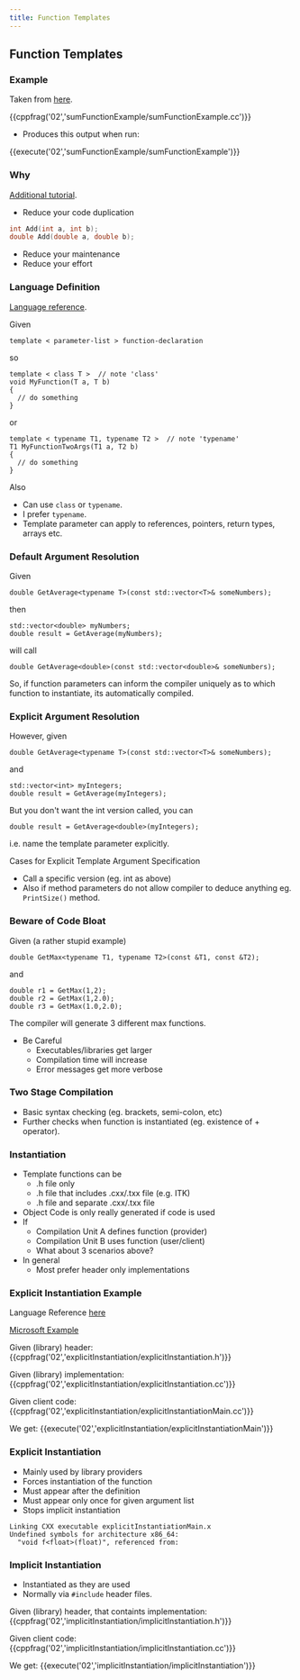```yaml
---
title: Function Templates
---
```


## Function Templates

### Example

Taken from [here][OverloadedFunctions].

{{cppfrag('02','sumFunctionExample/sumFunctionExample.cc')}}

* Produces this output when run:

{{execute('02','sumFunctionExample/sumFunctionExample')}}

### Why

[Additional tutorial][TemplatesTutorial].

* Reduce your code duplication

```c++
int Add(int a, int b);
double Add(double a, double b);
```

* Reduce your maintenance
* Reduce your effort

### Language Definition

[Language reference](http://en.cppreference.com/w/cpp/language/function_template).

Given
```
template < parameter-list > function-declaration
```
so
```
template < class T >  // note 'class'
void MyFunction(T a, T b) 
{
  // do something
}
```
or
```
template < typename T1, typename T2 >  // note 'typename'
T1 MyFunctionTwoArgs(T1 a, T2 b) 
{
  // do something
}
```

Also

* Can use ```class``` or ```typename```.
* I prefer ```typename```.
* Template parameter can apply to references, pointers, return types, arrays etc.

### Default Argument Resolution

Given
```
double GetAverage<typename T>(const std::vector<T>& someNumbers);
```
then
```
std::vector<double> myNumbers;
double result = GetAverage(myNumbers);
```
will call
```
double GetAverage<double>(const std::vector<double>& someNumbers);
```
So, if function parameters can inform the compiler uniquely as to which function to instantiate, its automatically compiled. 

### Explicit Argument Resolution

However, given
```
double GetAverage<typename T>(const std::vector<T>& someNumbers);
```
and
```
std::vector<int> myIntegers;
double result = GetAverage(myIntegers);
```
But you don't want the int version called, you can
```
double result = GetAverage<double>(myIntegers);
```
i.e. name the template parameter explicitly.

Cases for Explicit Template Argument Specification
* Call a specific version (eg. int as above)
* Also if method parameters do not allow compiler to deduce anything eg. ```PrintSize()``` method.

### Beware of Code Bloat
Given (a rather stupid example)
```
double GetMax<typename T1, typename T2>(const &T1, const &T2);
```
and
```
double r1 = GetMax(1,2);
double r2 = GetMax(1,2.0);
double r3 = GetMax(1.0,2.0);
```
The compiler will generate 3 different max functions.

* Be Careful
    * Executables/libraries get larger
    * Compilation time will increase
    * Error messages get more verbose
    
### Two Stage Compilation

* Basic syntax checking (eg. brackets, semi-colon, etc)
* Further checks when function is instantiated (eg. existence of + operator).

### Instantiation

* Template functions can be
    * .h file only
    * .h file that includes .cxx/.txx file (e.g. ITK)
    * .h file and separate .cxx/.txx file
* Object Code is only really generated if code is used
* If
    * Compilation Unit A defines function (provider)
    * Compilation Unit B uses function (user/client)
    * What about 3 scenarios above?
* In general
    * Most prefer header only implementations
    
### Explicit Instantiation Example
Language Reference [here][FunctionTemplate]

[Microsoft Example][ExplicitInstantiationMicrosoft]

Given (library) header:
{{cppfrag('02','explicitInstantiation/explicitInstantiation.h')}}

Given (library) implementation:
{{cppfrag('02','explicitInstantiation/explicitInstantiation.cc')}}

Given client code:
{{cppfrag('02','explicitInstantiation/explicitInstantiationMain.cc')}}

We get:
{{execute('02','explicitInstantiation/explicitInstantiationMain')}}

### Explicit Instantiation 

* Mainly used by library providers
* Forces instantiation of the function
* Must appear after the definition
* Must appear only once for given argument list
* Stops implicit instantiation
```
Linking CXX executable explicitInstantiationMain.x
Undefined symbols for architecture x86_64:
  "void f<float>(float)", referenced from:
```

### Implicit Instantiation

* Instantiated as they are used
* Normally via ```#include``` header files. 

Given (library) header, that containts implementation:
{{cppfrag('02','implicitInstantiation/implicitInstantiation.h')}}

Given client code:
{{cppfrag('02','implicitInstantiation/implicitInstantiation.cc')}}

We get:
{{execute('02','implicitInstantiation/implicitInstantiation')}}

[OverloadedFunctions]: http://www.cplusplus.com/doc/tutorial/functions2 'Overloaded Functions and Template Functions'
[FunctionTemplate]: http://en.cppreference.com/w/cpp/language/function_template 'Function Template Reference'
[TemplatesTutorial]: http://www.codeproject.com/Articles/257589/An-Idiots-Guide-to-Cplusplus-Templates-Part 'Templates Tutorial'
[ExplicitInstantiationDisc]: http://stackoverflow.com/questions/2351148/explicit-instantiation-when-is-it-used 'Explicit Instantiation Discussion'
[ExplicitInstantiationMicrosoft]: http://msdn.microsoft.com/en-us/library/by56e477%28VS.80%29.aspx 'Microsoft Explicit Instantiation Example'
